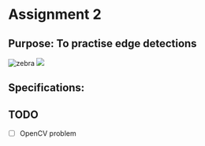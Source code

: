 # Assignment 2

## Purpose: To practise edge detections

![zebra](https://www2.eecs.berkeley.edu/Research/Projects/CS/vision/bsds/BSDS300/html/images/plain/normal/gray/253027.jpg)
![](https://www2.eecs.berkeley.edu/Research/Projects/CS/vision/bsds/BSDS300/html/images/human/normal/outline/gray/union/253027.jpg)

## Specifications:

## TODO
- [ ] OpenCV problem

